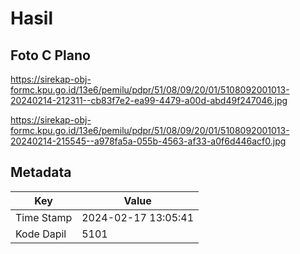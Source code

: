 # Hasil

## Foto C Plano

https://sirekap-obj-formc.kpu.go.id/13e6/pemilu/pdpr/51/08/09/20/01/5108092001013-20240214-212311--cb83f7e2-ea99-4479-a00d-abd49f247046.jpg

https://sirekap-obj-formc.kpu.go.id/13e6/pemilu/pdpr/51/08/09/20/01/5108092001013-20240214-215545--a978fa5a-055b-4563-af33-a0f6d446acf0.jpg


## Metadata

| Key        | Value               |
| ---------- | ------------------- |
| Time Stamp | 2024-02-17 13:05:41 |
| Kode Dapil | 5101                |



